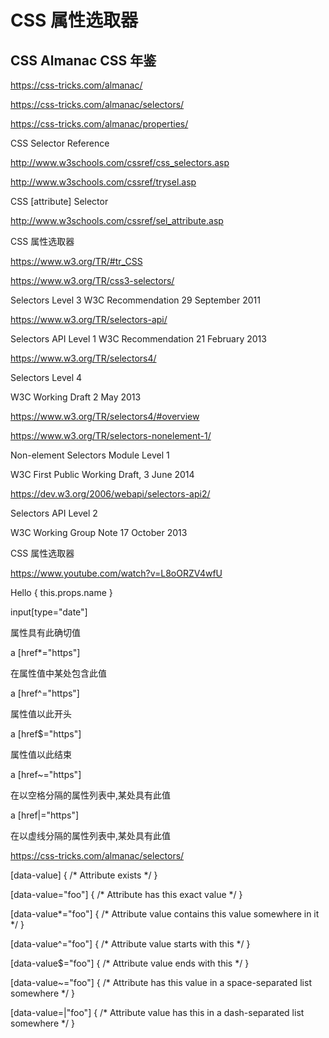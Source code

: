 # CSS 属性选取器


## CSS Almanac  CSS 年鉴  

https://css-tricks.com/almanac/  

https://css-tricks.com/almanac/selectors/  

https://css-tricks.com/almanac/properties/  








CSS Selector Reference

http://www.w3schools.com/cssref/css_selectors.asp

http://www.w3schools.com/cssref/trysel.asp

CSS [attribute] Selector

http://www.w3schools.com/cssref/sel_attribute.asp



CSS 属性选取器


https://www.w3.org/TR/#tr_CSS

https://www.w3.org/TR/css3-selectors/  

Selectors Level 3
W3C Recommendation 29 September 2011


https://www.w3.org/TR/selectors-api/  

Selectors API Level 1
W3C Recommendation 21 February 2013


https://www.w3.org/TR/selectors4/

Selectors Level 4

W3C Working Draft 2 May 2013

https://www.w3.org/TR/selectors4/#overview




https://www.w3.org/TR/selectors-nonelement-1/

Non-element Selectors Module Level 1

W3C First Public Working Draft, 3 June 2014


https://dev.w3.org/2006/webapi/selectors-api2/

Selectors API Level 2

W3C Working Group Note 17 October 2013








CSS 属性选取器

https://www.youtube.com/watch?v=L8oORZV4wfU



Hello { this.props.name } 





input[type="date"]

属性具有此确切值

a [href*="https"]

在属性值中某处包含此值

a [href^="https"]

属性值以此开头

a [href$="https"]

属性值以此结束

a [href~="https"]

在以空格分隔的属性列表中,某处具有此值

a [href|="https"]

在以虚线分隔的属性列表中,某处具有此值




https://css-tricks.com/almanac/selectors/




[data-value] {
  /* Attribute exists */
}

[data-value="foo"] {
  /* Attribute has this exact value */
}

[data-value*="foo"] {
  /* Attribute value contains this value somewhere in it */
}

[data-value^="foo"] {
  /* Attribute value starts with this */
}

[data-value$="foo"] {
  /* Attribute value ends with this */
}

[data-value~="foo"] {
  /* Attribute has this value in a space-separated list somewhere */
}

[data-value=|"foo"] {
  /* Attribute value has this in a dash-separated list somewhere */
}










